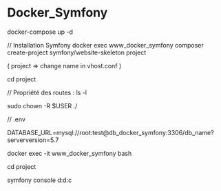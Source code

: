 # Docker_Symfony


docker-compose up -d


// Installation Symfony
docker exec www_docker_symfony composer create-project symfony/website-skeleton project

( project => change name in vhost.conf )


cd project


// Propriété des routes : ls -l 

sudo chown -R $USER ./

// .env

DATABASE_URL=mysql://root:test@db_docker_symfony:3306/db_name?serverversion=5.7


docker exec -it www_docker_symfony bash


cd project


symfony console d:d:c
